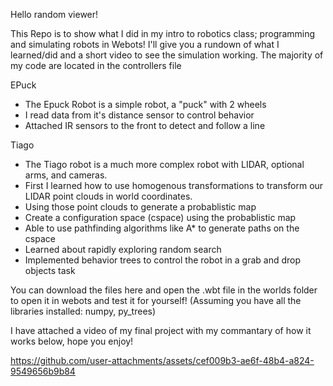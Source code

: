 Hello random viewer!

This Repo is to show what I did in my intro to robotics class; programming and simulating robots in Webots! I'll give you a rundown of what I learned/did and a short video to see the simulation working.
The majority of my code are located in the controllers file

EPuck
- The Epuck Robot is a simple robot, a "puck" with 2 wheels
- I read data from it's distance sensor to control behavior
- Attached IR sensors to the front to detect and follow a line

Tiago
- The Tiago robot is a much more complex robot with LIDAR, optional arms, and cameras.
- First I learned how to use homogenous transformations to transform our LIDAR point clouds in world coordinates.
- Using those point clouds to generate a probablistic map
- Create a configuration space (cspace) using the probablistic map
- Able to use pathfinding algorithms like A* to generate paths on the cspace
- Learned about rapidly exploring random search
- Implemented behavior trees to control the robot in a grab and drop objects task

You can download the files here and open the .wbt file in the worlds folder to open it in webots and test it for yourself!
(Assuming you have all the libraries installed: numpy, py_trees)

I have attached a video of my final project with my commantary of how it works below, hope you enjoy!

https://github.com/user-attachments/assets/cef009b3-ae6f-48b4-a824-9549656b9b84

